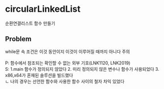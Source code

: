 # circularLinkedList
순환연결리스트 함수 만들기

## Problem
while문 속 조건은 이것 동안이지 이것이 이루어질 때까지 아니다 주의<br><br>
P: 함수에서 참조되는 확인할 수 없는 외부 기호(LNK1120, LNK2019)<br>
S: 1.main 함수가 정의되지 않았다 2. 미리 정의되지 않은 변수나 함수가 사용되었다 3. x86,x64가 혼재된 솔루션을 빌드했다<br>
ㄴ 나의 경우는 선언한 함수와 사용한 함수 사이의 철자 차익 있었다


